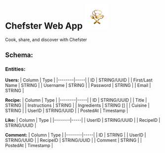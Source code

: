 <h1>Chefster Web App <img src="https://github.com/miraehab/Chefster-Web-App/blob/main/logo.png" height="80"/></h1>
Cook, share, and discover with Chefster

<h2>Schema:</h2>
<h3>Entities:</h3>

**Users:**
| Column | Type |
|--------|-----|
| ID | STRING/UUID |
| First/Last Name | STRING |
| Username | STRING |
| Password | STRING |
| Email | STRING |

**Recipe:**
| Column | Type |
|--------|-----|
| ID | STRING/UUID |
| Title | STRING |
| Instructions | STRING |
| Ingredients | STRING [] |
| Cuisine | STRING |
| UserID |  STRING/UUID |
| PostedAt | Timestamp | 

**Like:**
| Column | Type |
|--------|-----|
| UserID | STRING/UUID |
| RecipeID | STRING/UUID | 

**Comment:**
| Column | Type |
|--------|-----|
| ID | STRING |
| UserID | STRING/UUID |
| RecipeID | STRING/UUID |
| Comment | STRING |
| PostedAt | Timestamp | 
